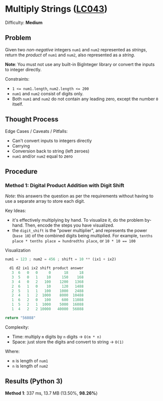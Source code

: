 # Multiply Strings ([LC043](https://leetcode.com/problems/multiply-strings/))
Difficulty: **Medium**

## Problem

Given two *non-negative* integers `num1` and `num2` represented as *strings*, return the *product* of `num1` and `num2`, also represented as a *string*.

**Note**: You must not use any built-in BigInteger library or convert the inputs to integer directly.

Constraints:
- `1 <= num1.length`, `num2.length <= 200`
- `num1` and `num2` consist of digits only.
- Both `num1` and `num2` do not contain any leading zero, except the number `0` itself.

## Thought Process

Edge Cases / Caveats / Pitfalls:
- Can't convert inputs to integers directly
- Carrying
- Conversion back to string (left zeroes)
- `num1` and/or `num2` equal to zero

## Procedure

### Method 1: Digital Product Addition with Digit Shift

*Note*: this answers the question as per the requirements without having to use a separate array to store each digit.

Key Ideas:
- it's effectively multiplying by hand.  To visualize it, do the problem by-hand.  Then, encode the steps you have visualized.
- the `digit_shift` is the "power multiplier", and represents the power (`base 10`) of the combined digits being multiplied.  For example, `tenths place * tenths place = hundredths place`, or `10 * 10 == 100`

Visualization
```Python
num1 = 123 ; num2 = 456 ; shift = 10 ** (ix1 + ix2)

  d1 d2 ix1 ix2 shift product answer
   3  6   0   0     0      18     18
   3  5   0   1    10     150    168
   3  4   0   2   100    1200   1368 
   2  6   1   0    10     120   1488
   2  5   1   1   100    1000   2488
   2  4   1   2  1000    8000  10488
   1  6   2   0   100     600  11088     
   1  5   2   1  1000    5000  16088
   1  4   2   2 10000   40000  56088

return "56088"
```

Complexity:
- Time: multiply `m` digits by `n` digits -> `O(m * n)`
- Space: just store the digits and convert to string -> `O(1)`

Where:
- `m` is length of `num1`
- `n` is length of `num2`

## Results (Python 3)

**Method 1**: 337 ms, 13.7 MB (13.50%, **98.26%**)
